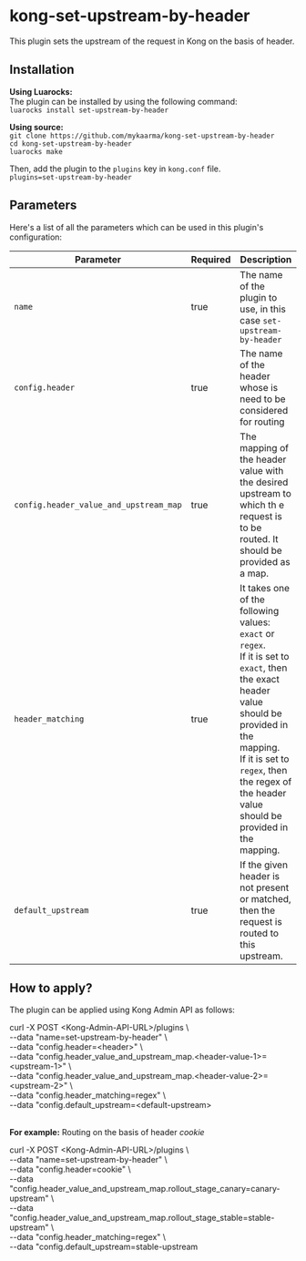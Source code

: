 # kong-set-upstream-by-header
This plugin sets the upstream of the request in Kong on the basis of header.

## Installation

**Using Luarocks:**<br/>
The plugin can be installed by using the following command:<br/>
`luarocks install set-upstream-by-header`

**Using source:**<br/>
`git clone https://github.com/mykaarma/kong-set-upstream-by-header`<br/>
`cd kong-set-upstream-by-header`<br/>
`luarocks make`<br/>

Then, add the plugin to the `plugins` key in `kong.conf` file.<br/>
`plugins=set-upstream-by-header`


## Parameters

Here's a list of all the parameters which can be used in this plugin's configuration:

| Parameter | Required | Description |
| --- 						| --- | --- |
| `name` 					                        |   true    | The name of the plugin to use, in this case `set-upstream-by-header` |
| `config.header` 	                                |   true    | The name of the header whose is need to be considered for routing |
| `config.header_value_and_upstream_map` 		    |   true    | The mapping of the header value with the desired upstream to which th e request is to be routed. It should be provided as a map. |
| `header_matching`                                 |   true    | It takes one of the following values: `exact` or `regex`.<br/> If it is set to `exact`, then the exact header value should be provided in the mapping.<br/> If it is set to `regex`, then the regex of the header value should be provided in the mapping. |
| `default_upstream`                                |   true    | If the given header is not present or matched, then the request is routed to this upstream.   |


## How to apply?

The plugin can be applied using Kong Admin API as follows:

curl -X POST \<Kong-Admin-API-URL\>/plugins \ <br/>
--data "name=set-upstream-by-header" \ <br/>
--data "config.header=\<header\>" \ <br/>
--data "config.header_value_and_upstream_map.\<header-value-1\>=\<upstream-1\>" \ <br/>
--data "config.header_value_and_upstream_map.\<header-value-2\>=\<upstream-2\>" \ <br/>
--data "config.header_matching=regex" \ <br/>
--data "config.default_upstream=\<default-upstream\> <br/>
<br/>

**For example:** Routing on the basis of header *cookie* <br/>

curl -X POST \<Kong-Admin-API-URL\>/plugins \ <br/>
--data "name=set-upstream-by-header" \ <br/>
--data "config.header=cookie" \ <br/>
--data "config.header_value_and_upstream_map.rollout_stage_canary=canary-upstream" \ <br/>
--data "config.header_value_and_upstream_map.rollout_stage_stable=stable-upstream" \ <br/>
--data "config.header_matching=regex" \ <br/>
--data "config.default_upstream=stable-upstream

